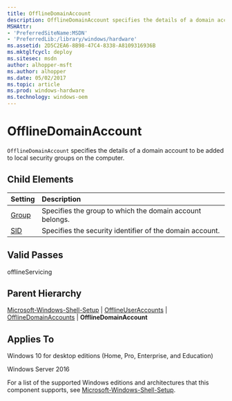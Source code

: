 ```yaml
---
title: OfflineDomainAccount
description: OfflineDomainAccount specifies the details of a domain account to be added to local security groups on the computer.
MSHAttr:
- 'PreferredSiteName:MSDN'
- 'PreferredLib:/library/windows/hardware'
ms.assetid: 2D5C2EA6-8B98-47C4-8338-A8109316936B
ms.mktglfcycl: deploy
ms.sitesec: msdn
author: alhopper-msft
ms.author: alhopper
ms.date: 05/02/2017
ms.topic: article
ms.prod: windows-hardware
ms.technology: windows-oem
---
```

# OfflineDomainAccount

`OfflineDomainAccount` specifies the details of a domain account to be added to local security groups on the computer.

## Child Elements

| Setting                 | Description                                                                           |
|:------------------------|:--------------------------------------------------------------------------------------|
| [Group](microsoft-windows-shell-setup-offlineuseraccounts-offlinedomainaccounts-offlinedomainaccount-group.md) | Specifies the group to which the domain account belongs. |
| [SID](microsoft-windows-shell-setup-offlineuseraccounts-offlinedomainaccounts-offlinedomainaccount-sid.md) | Specifies the security identifier of the domain account. |

## Valid Passes

offlineServicing

## Parent Hierarchy

[Microsoft-Windows-Shell-Setup](microsoft-windows-shell-setup.md) | [OfflineUserAccounts](microsoft-windows-shell-setup-offlineuseraccounts.md) | [OfflineDomainAccounts](microsoft-windows-shell-setup-offlineuseraccounts-offlinedomainaccounts.md) | **OfflineDomainAccount**

## Applies To

Windows 10 for desktop editions (Home, Pro, Enterprise, and Education)

Windows Server 2016

For a list of the supported Windows editions and architectures that this component supports, see [Microsoft-Windows-Shell-Setup](microsoft-windows-shell-setup.md).

